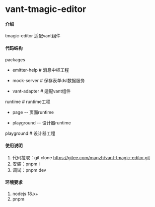 # vant-tmagic-editor

#### 介绍
tmagic-editor 适配vant组件

#### 代码结构
packages

 - emitter-help # 消息中枢工程

 - mock-server # 保存表单dsl数据服务

 - vant-adapter # 适配vant组件

runtime # runtime工程

 - page -- 页面runtime

 - playground -- 设计器runtime

playground # 设计器工程

#### 使用说明

1.  代码拉取：git clone https://gitee.com/maqzh/vant-tmagic-editor.git
2.  安装：pnpm i
3.  调试：pnpm dev

#### 环境要求

1.  nodejs 18.x+
2.  pnpm
